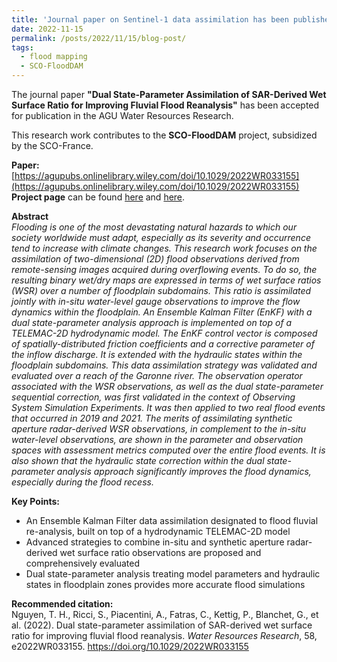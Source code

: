 ```yaml
---
title: 'Journal paper on Sentinel-1 data assimilation has been published (Open Access)'
date: 2022-11-15
permalink: /posts/2022/11/15/blog-post/
tags:
  - flood mapping
  - SCO-FloodDAM
---
```


The journal paper **"Dual State-Parameter Assimilation of SAR-Derived Wet Surface Ratio for Improving Fluvial Flood Reanalysis"** has been accepted for publication in the AGU Water Resources Research.

This research work contributes to the **SCO-FloodDAM** project, subsidized by the SCO-France.

**Paper:** [https://agupubs.onlinelibrary.wiley.com/doi/10.1029/2022WR033155](https://agupubs.onlinelibrary.wiley.com/doi/10.1029/2022WR033155)<br>
**Project page** can be found [here](https://www.spaceclimateobservatory.org/flooddam-garonne) and [here](https://www.spaceclimateobservatory.org/flooddam-way-2nd-stage).<br>


**Abstract**<br>
*Flooding is one of the most devastating natural hazards to which our society worldwide must adapt, especially as its severity and occurrence tend to increase with climate changes. This research work focuses on the assimilation of two-dimensional (2D) flood observations derived from remote-sensing images acquired during overflowing events. To do so, the resulting binary wet/dry maps are expressed in terms of wet surface ratios (WSR) over a number of floodplain subdomains. This ratio is assimilated jointly with in-situ water-level gauge observations to improve the flow dynamics within the floodplain. An Ensemble Kalman Filter (EnKF) with a dual state-parameter analysis approach is implemented on top of a TELEMAC-2D hydrodynamic model. The EnKF control vector is composed of spatially-distributed friction coefficients and a corrective parameter of the inflow discharge. It is extended with the hydraulic states within the floodplain subdomains. This data assimilation strategy was validated and evaluated over a reach of the Garonne river. The observation operator associated with the WSR observations, as well as the dual state-parameter sequential correction, was first validated in the context of Observing System Simulation Experiments. It was then applied to two real flood events that occurred in 2019 and 2021. The merits of assimilating synthetic aperture radar-derived WSR observations, in complement to the in-situ water-level observations, are shown in the parameter and observation spaces with assessment metrics computed over the entire flood events. It is also shown that the hydraulic state correction within the dual state-parameter analysis approach significantly improves the flood dynamics, especially during the flood recess.*

**Key Points:**
* An Ensemble Kalman Filter data assimilation designated to flood fluvial re-analysis, built on top of a hydrodynamic TELEMAC-2D model
* Advanced strategies to combine in-situ and synthetic aperture radar-derived wet surface ratio observations are proposed and comprehensively evaluated
* Dual state-parameter analysis treating model parameters and hydraulic states in floodplain zones provides more accurate flood simulations

**Recommended citation:**<br>
Nguyen, T. H., Ricci, S., Piacentini, A., Fatras, C., Kettig, P., Blanchet, G., et al. (2022). Dual state-parameter assimilation of SAR-derived wet surface ratio for improving fluvial flood reanalysis. *Water Resources Research*, 58, e2022WR033155. https://doi.org/10.1029/2022WR033155